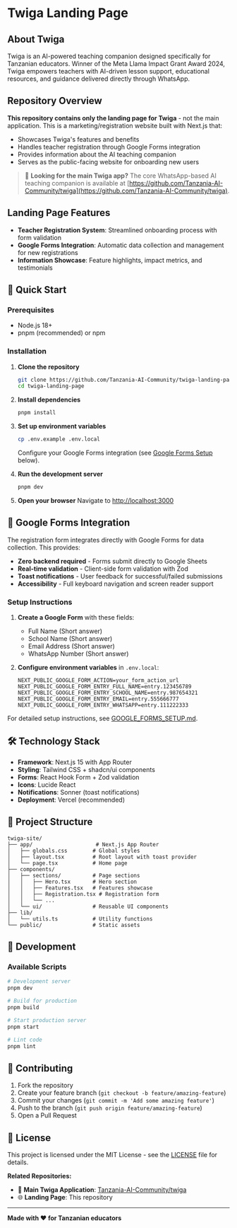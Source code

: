 # Twiga Landing Page

## About Twiga

Twiga is an AI-powered teaching companion designed specifically for Tanzanian educators. Winner of the Meta Llama Impact Grant Award 2024, Twiga empowers teachers with AI-driven lesson support, educational resources, and guidance delivered directly through WhatsApp.

## Repository Overview

**This repository contains only the landing page for Twiga** - not the main application. This is a marketing/registration website built with Next.js that:

- Showcases Twiga's features and benefits
- Handles teacher registration through Google Forms integration
- Provides information about the AI teaching companion
- Serves as the public-facing website for onboarding new users

> 📱 **Looking for the main Twiga app?** The core WhatsApp-based AI teaching companion is available at [https://github.com/Tanzania-AI-Community/twiga](https://github.com/Tanzania-AI-Community/twiga).

## Landing Page Features

- **Teacher Registration System**: Streamlined onboarding process with form validation
- **Google Forms Integration**: Automatic data collection and management for new registrations
- **Information Showcase**: Feature highlights, impact metrics, and testimonials

## 🚀 Quick Start

### Prerequisites

- Node.js 18+
- pnpm (recommended) or npm

### Installation

1. **Clone the repository**

   ```bash
   git clone https://github.com/Tanzania-AI-Community/twiga-landing-page.git
   cd twiga-landing-page
   ```

2. **Install dependencies**

   ```bash
   pnpm install
   ```

3. **Set up environment variables**

   ```bash
   cp .env.example .env.local
   ```

   Configure your Google Forms integration (see [Google Forms Setup](#google-forms-integration) below).

4. **Run the development server**

   ```bash
   pnpm dev
   ```

5. **Open your browser**
   Navigate to [http://localhost:3000](http://localhost:3000)

## 📝 Google Forms Integration

The registration form integrates directly with Google Forms for data collection. This provides:

- **Zero backend required** - Forms submit directly to Google Sheets
- **Real-time validation** - Client-side form validation with Zod
- **Toast notifications** - User feedback for successful/failed submissions
- **Accessibility** - Full keyboard navigation and screen reader support

### Setup Instructions

1. **Create a Google Form** with these fields:

   - Full Name (Short answer)
   - School Name (Short answer)
   - Email Address (Short answer)
   - WhatsApp Number (Short answer)

2. **Configure environment variables** in `.env.local`:
   ```env
   NEXT_PUBLIC_GOOGLE_FORM_ACTION=your_form_action_url
   NEXT_PUBLIC_GOOGLE_FORM_ENTRY_FULL_NAME=entry.123456789
   NEXT_PUBLIC_GOOGLE_FORM_ENTRY_SCHOOL_NAME=entry.987654321
   NEXT_PUBLIC_GOOGLE_FORM_ENTRY_EMAIL=entry.555666777
   NEXT_PUBLIC_GOOGLE_FORM_ENTRY_WHATSAPP=entry.111222333
   ```

For detailed setup instructions, see [GOOGLE_FORMS_SETUP.md](GOOGLE_FORMS_SETUP.md).

## 🛠️ Technology Stack

- **Framework**: Next.js 15 with App Router
- **Styling**: Tailwind CSS + shadcn/ui components
- **Forms**: React Hook Form + Zod validation
- **Icons**: Lucide React
- **Notifications**: Sonner (toast notifications)
- **Deployment**: Vercel (recommended)

## 📁 Project Structure

```
twiga-site/
├── app/                    # Next.js App Router
│   ├── globals.css        # Global styles
│   ├── layout.tsx         # Root layout with toast provider
│   └── page.tsx           # Home page
├── components/
│   ├── sections/          # Page sections
│   │   ├── Hero.tsx       # Hero section
│   │   ├── Features.tsx   # Features showcase
│   │   ├── Registration.tsx # Registration form
│   │   └── ...
│   └── ui/                # Reusable UI components
├── lib/
│   └── utils.ts           # Utility functions
└── public/                # Static assets
```

## 🔧 Development

### Available Scripts

```bash
# Development server
pnpm dev

# Build for production
pnpm build

# Start production server
pnpm start

# Lint code
pnpm lint
```

## 🤝 Contributing

1. Fork the repository
2. Create your feature branch (`git checkout -b feature/amazing-feature`)
3. Commit your changes (`git commit -m 'Add some amazing feature'`)
4. Push to the branch (`git push origin feature/amazing-feature`)
5. Open a Pull Request

## 📄 License

This project is licensed under the MIT License - see the [LICENSE](LICENSE) file for details.

**Related Repositories:**

- 🚀 **Main Twiga Application**: [Tanzania-AI-Community/twiga](https://github.com/Tanzania-AI-Community/twiga)
- 🌐 **Landing Page**: This repository

---

**Made with ❤️ for Tanzanian educators**
